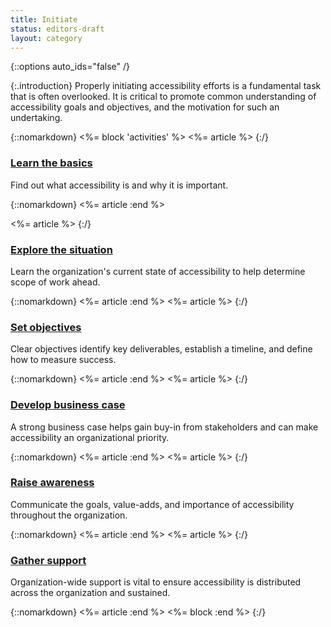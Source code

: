 ```yaml
---
title: Initiate
status: editors-draft
layout: category
---
```


{::options auto_ids="false" /}

{:.introduction}
Properly initiating accessibility efforts is a fundamental task that is often overlooked. It is critical to promote common understanding of accessibility goals and objectives, and the motivation for such an undertaking.

{::nomarkdown}
<%= block 'activities' %>
<%= article %>
{:/}

### [Learn the basics](learn_the_basics.html)

Find out what accessibility is and why it is important.

{::nomarkdown}
<%= article :end %>

<%= article %>
{:/}

### [Explore the situation](explore_the_situation.html)

Learn the organization's current state of accessibility to help determine scope of work ahead.

{::nomarkdown}
<%= article :end %>
<%= article %>
{:/}

### [Set objectives](set_objectives.html)

Clear objectives identify key deliverables, establish a timeline, and define how to measure success.

{::nomarkdown}
<%= article :end %>
<%= article %>
{:/}

### [Develop business case](develop_business_case.html)

A strong business case helps gain buy-in from stakeholders and can make accessibility an organizational priority.

{::nomarkdown}
<%= article :end %>
<%= article %>
{:/}

### [Raise awareness](raise_awareness.html)

Communicate the goals, value-adds, and importance of accessibility throughout the organization.

{::nomarkdown}
<%= article :end %>
<%= article %>
{:/}

### [Gather support](gather_support.html)

Organization-wide support is vital to ensure accessibility is distributed across the organization and sustained.

{::nomarkdown}
<%= article :end %>
<%= block :end %>
{:/}
